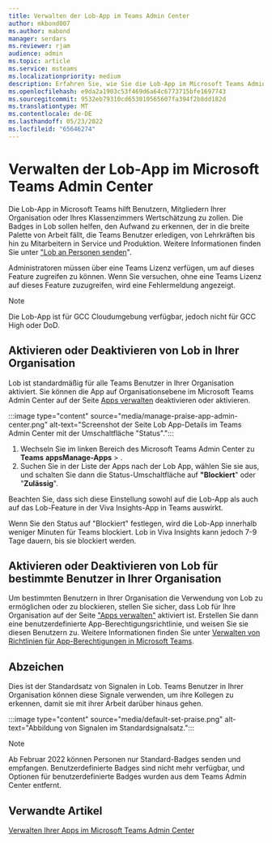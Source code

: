 ```yaml
---
title: Verwalten der Lob-App im Teams Admin Center
author: mkbond007
ms.author: mabond
manager: serdars
ms.reviewer: rjam
audience: admin
ms.topic: article
ms.service: msteams
ms.localizationpriority: medium
description: Erfahren Sie, wie Sie die Lob-App im Microsoft Teams Admin Center verwalten.
ms.openlocfilehash: e9da2a1903c53f469d6a64c6773715bfe1697743
ms.sourcegitcommit: 9532eb79310cd653010565607fa394f2b8dd182d
ms.translationtype: MT
ms.contentlocale: de-DE
ms.lasthandoff: 05/23/2022
ms.locfileid: "65646274"
---
```

# <a name="manage-the-praise-app-in-the-microsoft-teams-admin-center"></a>Verwalten der Lob-App im Microsoft Teams Admin Center

Die Lob-App in Microsoft Teams hilft Benutzern, Mitgliedern Ihrer Organisation oder Ihres Klassenzimmers Wertschätzung zu zollen. Die Badges in Lob sollen helfen, den Aufwand zu erkennen, der in die breite Palette von Arbeit fällt, die Teams Benutzer erledigen, von Lehrkräften bis hin zu Mitarbeitern in Service und Produktion. Weitere Informationen finden Sie unter ["Lob an Personen senden](https://support.microsoft.com/office/send-praise-to-people-50f26b47-565f-40fe-8642-5ca2a5ed261e)".

Administratoren müssen über eine Teams Lizenz verfügen, um auf dieses Feature zugreifen zu können. Wenn Sie versuchen, ohne eine Teams Lizenz auf dieses Feature zuzugreifen, wird eine Fehlermeldung angezeigt.

> [!NOTE]
> Die Lob-App ist für GCC Cloudumgebung verfügbar, jedoch nicht für GCC High oder DoD.

## <a name="enable-or-disable-praise-in-your-organization"></a>Aktivieren oder Deaktivieren von Lob in Ihrer Organisation

Lob ist standardmäßig für alle Teams Benutzer in Ihrer Organisation aktiviert. Sie können die App auf Organisationsebene im Microsoft Teams Admin Center auf der Seite [Apps verwalten](manage-apps.md) deaktivieren oder aktivieren.

:::image type="content" source="media/manage-praise-app-admin-center.png" alt-text="Screenshot der Seite Lob App-Details im Teams Admin Center mit der Umschaltfläche &quot;Status&quot;.":::

1. Wechseln Sie im linken Bereich des Microsoft Teams Admin Center zu **Teams** **appsManage-Apps** > .
2. Suchen Sie in der Liste der Apps nach der Lob App, wählen Sie sie aus, und schalten Sie dann die  Status-Umschaltfläche auf **"Blockiert**" oder "**Zulässig**".

Beachten Sie, dass sich diese Einstellung sowohl auf die Lob-App als auch auf das Lob-Feature in der Viva Insights-App in Teams auswirkt.

Wenn Sie den Status auf "Blockiert" festlegen, wird die Lob-App innerhalb weniger Minuten für Teams blockiert. Lob in Viva Insights kann jedoch 7-9 Tage dauern, bis sie blockiert werden.

## <a name="enable-or-disable-praise-for-specific-users-in-your-organization"></a>Aktivieren oder Deaktivieren von Lob für bestimmte Benutzer in Ihrer Organisation

Um bestimmten Benutzern in Ihrer Organisation die Verwendung von Lob zu ermöglichen oder zu blockieren, stellen Sie sicher, dass Lob für Ihre Organisation auf der Seite ["Apps verwalten"](manage-apps.md) aktiviert ist. Erstellen Sie dann eine benutzerdefinierte App-Berechtigungsrichtlinie, und weisen Sie sie diesen Benutzern zu. Weitere Informationen finden Sie unter [Verwalten von Richtlinien für App-Berechtigungen in Microsoft Teams](teams-app-permission-policies.md).

## <a name="badges"></a>Abzeichen

Dies ist der Standardsatz von Signalen in Lob. Teams Benutzer in Ihrer Organisation können diese Signale verwenden, um ihre Kollegen zu erkennen, damit sie mit ihrer Arbeit darüber hinaus gehen.

:::image type="content" source="media/default-set-praise.png" alt-text="Abbildung von Signalen im Standardsignalsatz.":::

> [!NOTE]
> Ab Februar 2022 können Personen nur Standard-Badges senden und empfangen. Benutzerdefinierte Badges sind nicht mehr verfügbar, und Optionen für benutzerdefinierte Badges wurden aus dem Teams Admin Center entfernt.

## <a name="related-articles"></a>Verwandte Artikel

[Verwalten Ihrer Apps im Microsoft Teams Admin Center](manage-apps.md)
